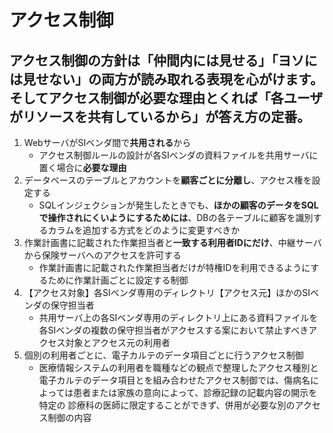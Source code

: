 # アクセス制御

## アクセス制御の方針は「仲間内には見せる」「ヨソには見せない」の**両方が**読み取れる表現を心がけます。そしてアクセス制御が必要な理由とくれば「各ユーザが**リソースを共有**しているから」が答え方の定番。

1. WebサーバがSIベンダ間で**共用される**から
    * アクセス制御ルールの設計が各SIベンダの資料ファイルを共用サーバに置く場合に**必要な理由**
2. データベースのテーブルとアカウントを**顧客ごとに分離し**、アクセス権を設定する
    * SQLインジェクションが発生したときでも、**ほかの顧客のデータをSQLで操作されにくいようにするためには**、DBの各テーブルに顧客を識別するカラムを追加する方式をどのように変更すべきか
3. 作業計画書に記載された作業担当者と**一致する利用者IDにだけ**、中継サーバから保険サーバへのアクセスを許可する
    * 作業計画書に記載された作業担当者だけが特権IDを利用できるようにするために作業計画ごとに設定する制御
4. 【アクセス対象】各SIベンダ専用のディレクトリ【アクセス元】ほかのSIベンダの保守担当者
    * 共用サーバ上の各SIベンダ専用のディレクトリ上にある資料ファイルを各SIベンダの複数の保守担当者がアクセスする案において禁止すべきアクセス対象とアクセス元の利用者
5. 個別の利用者ごとに、電子カルテのデータ項目ごとに行うアクセス制御
    * 医療情報システムの利用者を職種などの観点で整理したアクセス種別と電子カルテのデータ項目とを組み合わせたアクセス制御では、傷病名によっては患者または家族の意向によって、診療記録の記載内容の開示を特定の
診療科の医師に限定することができず、併用が必要な別のアクセス制御の内容